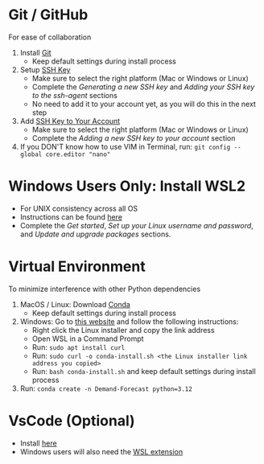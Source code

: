 # Git / GitHub
For ease of collaboration

1. Install [Git](https://git-scm.com/downloads)
    * Keep default settings during install process
2. Setup [SSH Key](https://docs.github.com/en/authentication/connecting-to-github-with-ssh/generating-a-new-ssh-key-and-adding-it-to-the-ssh-agent)
    * Make sure to select the right platform (Mac or Windows or Linux)
    * Complete the *Generating a new SSH key* and *Adding your SSH key to the ssh-agent* sections
    * No need to add it to your account yet, as you will do this in the next step
3. Add [SSH Key to Your Account](https://docs.github.com/en/authentication/connecting-to-github-with-ssh/adding-a-new-ssh-key-to-your-github-account?tool=webui)
    * Make sure to select the right platform (Mac or Windows or Linux)
    * Complete the *Adding a new SSH key to your account* section
4. If you DON'T know how to use VIM in Terminal, run: `git config --global core.editor "nano"`

# Windows Users Only: Install WSL2
* For UNIX consistency across all OS
* Instructions can be found [here](https://learn.microsoft.com/en-us/windows/wsl/install)
* Complete the *Get started*, *Set up your Linux username and password*, and *Update and upgrade packages* sections.

# Virtual Environment
To minimize interference with other Python dependencies

1. MacOS / Linux: Download [Conda](https://www.anaconda.com/download/success)
    * Keep default settings during install process
2. Windows: Go to [this website](https://www.anaconda.com/download/success) and follow the following instructions:
    * Right click the Linux installer and copy the link address
    * Open WSL in a Command Prompt
    * Run: `sudo apt install curl`
    * Run: `sudo curl -o conda-install.sh <the Linux installer link address you copied>`
    * Run: `bash conda-install.sh` and keep default settings during install process
3. Run: `conda create -n Demand-Forecast python=3.12`

# VsCode (Optional)
* Install [here](https://code.visualstudio.com/download)
* Windows users will also need the [WSL extension](https://marketplace.visualstudio.com/items?itemName=ms-vscode-remote.remote-wsl)

